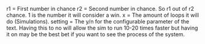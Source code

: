 r1 = First number in chance
r2 = Second number in chance.
So r1 out of r2 chance. 1 is the number it will consider a win.
x = The amount of loops it will do (Simulations).
setting = The y/n for the configurable parameter of the text. Having this to no will allow the sim to run 10-20 times faster but having it on may be the best bet if you want to see the process of the system.
